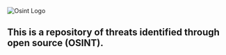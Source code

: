 

<img src="https://github.com/jmpshell/ThreatFeeds/blob/master/assets/osinticon.gif" alt="Osint Logo"> 


## This is a repository of threats identified through open source (OSINT).
